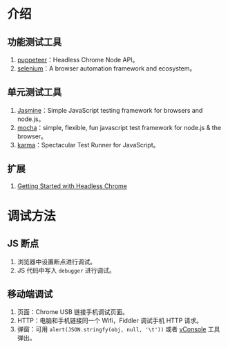 介绍
====

功能测试工具
------------

1.  [puppeteer](https://github.com/GoogleChrome/puppeteer)：Headless
    Chrome Node API。
2.  [selenium](https://github.com/SeleniumHQ/selenium)：A browser
    automation framework and ecosystem。

单元测试工具
------------

1.  [Jasmine](https://github.com/jasmine/jasmine)：Simple JavaScript
    testing framework for browsers and node.js。
2.  [mocha](https://github.com/mochajs/mocha)：simple, flexible, fun
    javascript test framework for node.js & the browser。
3.  [karma](https://github.com/karma-runner/karma)：Spectacular Test
    Runner for JavaScript。

扩展
----

1.  [Getting Started with Headless
    Chrome](https://developers.google.cn/web/updates/2017/04/headless-chrome)

调试方法
========

JS 断点
-------

1.  浏览器中设置断点进行调试。
2.  JS 代码中写入 `debugger` 进行调试。

移动端调试
----------

1.  页面：Chrome USB 链接手机调试页面。
2.  HTTP：电脑和手机链接同一个 Wifi，Fiddler 调试手机 HTTP 请求。
3.  弹窗：可用 `alert(JSON.stringfy(obj, null, '\t'))` 或者
    [vConsole](https://github.com/Tencent/vConsole) 工具弹出。
